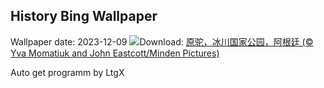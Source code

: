 ## History Bing Wallpaper
Wallpaper date: 2023-12-09
![](https://www.bing.com/th?id=OHR.PatagoniaGuanaco_ZH-CN6438038982_UHD.jpg&w=1000)Download: [原驼，冰川国家公园，阿根廷 (© Yva Momatiuk and John Eastcott/Minden Pictures)](https://www.bing.com/th?id=OHR.PatagoniaGuanaco_ZH-CN6438038982_UHD.jpg)

Auto get programm by LtgX
